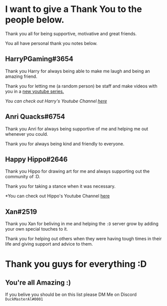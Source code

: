 # I want to give a Thank You to the people below.
Thank you all for being supportive, motivative and great friends.

You all have personal thank you notes below.
## HarryPGaming#3654
Thank you Harry for always being able to make me laugh and being an amazing friend. 

Thank you for letting me (a random person) be staff and make videos with you in a [new youtube series.](https://www.youtube.com/playlist?list=PLGuw9W9K1JEn_h9jSYf076FaqKPV13xPc)

*You can check out Harry's Youtube Channel [here](https://www.youtube.com/channel/UCr35D4WaXok9l5r5sLfLHmw)*
## Anri Quacks#6754
Thank you Anri for always being supportive of me and helping me out whenever you could.

Thank you for always being kind and friendly to everyone.
## Happy Hippo#2646
Thank you Hippo for drawing art for me and always supporting out the community of :D.

Thank you for taking a stance when it was necessary.

*You can check out Hippo's Youtube Channel [here](https://www.youtube.com/channel/UCr3o6nnhKR9wpozLm0Opcfw)
## Xan#2519
Thank you Xan for beliving in me and helping the `:D` server grow by adding your own special touches to it.

Thank you for helping out others when they were having tough times in their life and giving support and advice to them.


# Thank you guys for everything :D
## You're all Amazing :)
If you belive you should be on this list please DM Me on Discord `DuckMasterAl#0001`
